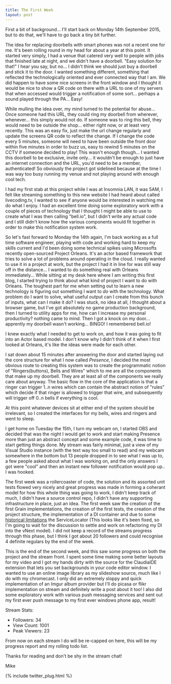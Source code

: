 ```yaml
---
title: The First Week
layout: post
---
```


First a bit of background... I'll start back on Monday 14th September 2015, but to do that, we'll have to go back a tiny bit further. 

The idea for replacing doorbells with smart phones was not a recent one for me. It's been rolling round in my head for about a year at this point. It started very simply, I had a venue that catered very well to people with jobs that finished late at night, and we didn't have a doorbell. "Easy solution for that!" I hear you say, but no... I didn't think we should just buy a doorbell and stick it to the door. I wanted something different, something that reflected the technologically oriented and ever connected way that I am. We did happen to have some nice screens in the front window and I thought it would be nice to show a QR code on there with a URL to one of my servers that when accessed would trigger a notification of some sort... perhaps a sound played through the PA... Easy!

While mulling the idea over, my mind turned to the potential for abuse... Once someone had this URL, they could ring my doorbell from wherever, whenever... this simply would not do. If someone was to ring this bell, they would need to be outside the shop... either right now, or at least very recently. This was an easy fix, just make the url change regularly and update the screens QR code to reflect the change. If I change the code every 5 minutes, someone will need to have been outside the front door within five minutes in order to buzz us, easy to rewind 5 minutes on the CCTV if someone decided to play! This wasn't enough though... I wanted this doorbell to be exclusive, invite only... it wouldn't be enough to just have an internet connection and the URL, you'd need to be a member, authenticated! So obviously the project got sidelined because at the time I was way too busy running my venue and not playing around with enough cool tech. 

I had my first stab at this project while I was at Insomnia LAN, it was 5AM, I felt like streaming something to this new website I had heard about called livecoding.tv, I wanted to see if anyone would be interested in watching me do what I enjoy. I had an excellent time doing some exploratory work with a couple of pieces of technology that I thought I might be able to use to create what I was then calling "bell.io", but I didn't write any actual code and I still didn't know how the various components would fit together in order to make this notification system work. 

So let's fast forward to Monday the 14th again, I'm back working as a full time software engineer, playing with code and working hard to keep my skills current and I'd been doing some technical spikes using Microsofts recently open-sourced Project Orleans. It's an actor based framework that tries to solve a lot of problems around operating in the cloud. I really wanted to use it in a project at work, but the project I had it in line for was still way off in the distance... I wanted to do something real with Orleans immediately... While sitting at my desk here where I am writing this first blog, I started trying to think about what kind of project I want to do with Orleans. The toughest part for me when setting out to learn a new technology is figuring out something I want to *do* with the technology. What problem do I want to solve, what useful output can I create from this bunch of inputs, what can I make it *do*? I was stuck, no idea at all, I thought about a browser game, but I've got absolutely no game production background, then I turned to utility apps for me, how can I increase my personal productivity? nothing came to mind. Then I got a knock on my door... apprently my doorbell wasn't working... BINGO! I remembered bell.io!

I knew exactly what I needed to get to work on, and how it was going to fit into an Actor based model. I don't know why I didn't think of it when I first looked at Orleans, it's like the ideas were made for each other.

I sat down about 15 minutes after answering the door and started laying out the core structure for what I now called *Presence*, I decided the most obvious route to creating this system was to create the programmatic notion of "Ringers(buttons), Bells and Wires" which to me are all the components that make up my doorbell. They are at least all of the components we really care about anyway. The basic flow in the core of the application is that a ringer can trigger 1..n wires which can contain the abstract notion of "rules" which decide if that ringer is allowed to trigger that wire, and subsequently will trigger off 0..n bells if everything is cool.

At this point whatever devices sit at either end of the system should be irrelevant, so I created the interfaces for my bells, wires and ringers and went to sleep.

I get home on Tuesday the 15th, I turn my webcam on, I started OBS and decided that was the night I would get to work and start making Presence more than just an abstract concept and some example code, it was time to start getting things done. My stream was fairly minimal, just a view of my Visual Studio instance (with the text way too small to read) and my webcam somewhere in the bottom but 13 people dropped in to see what I was up to, a few people asked about what I was working on, and the only answers I got were "cool" and then an instant new follower notification would pop up.. I was hooked.

The first week was a rollercoaster of code, the solution and its assorted unit tests flowed very nicely and great progress was made in forming a coherant model for how this whole thing was going to work, I didn't keep track of much, I didn't have a source control repo, I didn't have any supporting infrastructure in place, just an idea. The first week saw the creation of the first Grain implementations, the creation of the first tests, the creation of the project structure, the implementation of a DI container and due to some [historical limitations](https://github.com/dotnet/orleans/issues/669) the ServiceLocator (This looks like it's been fixed, so I'm going to wait for the discussion to settle and work on refactoring my DI into the vNext model). I did not keep a record of the streams progress through this phase, but I think I got about 20 followers and could recognise 4 definite regulars by the end of the week.

This is the end of the second week, and this saw some progress on both the project and the stream front. I spent some time making some better layouts for my video and I got my hands dirty with the source for the ClaudiaIDE extension that lets you set backgrounds in your code editor window. I wanted to use an online image library as my slideshow source, much like I do with my chromecast. I only did an extremely sloppy and quick implementation of an Imgur album provider but I'll do picasa or flikr implementation on stream and definitely write a post about it too! I also did some exploratory work with various push messaging services and sent out my first ever push message to my first ever windows phone app, result! 

Stream Stats:
 - Followers: 34
 - View Count: 1001
 - Peak Viewers: 23
 
From now on each stream I do will be re-capped on here, this will be my progress report and my rolling todo list.

Thanks for reading and don't be shy in the stream chat!

Mike

{% include twitter_plug.html %}
